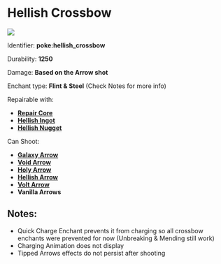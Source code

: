# Hellish Crossbow

![](https://github.com/ItsMePok/PFE/assets/136857747/a16795dd-6bb8-4658-a152-b746b4a484cf)

Identifier: **poke:hellish\_crossbow**

Durability: **1250**

Damage: **Based on the Arrow shot**

Enchant type: **Flint & Steel** (Check Notes for more info)

Repairable with:

* [**Repair Core**](https://pfewiki.gitbook.io/home/items/cores/repair-core)
* [**Hellish Ingot**](https://pfewiki.gitbook.io/home/items/ingots/hellish-ingot)
* [**Hellish Nugget**](https://github.com/ItsMePok/PFE/wiki/Hellish-Nugget)

Can Shoot:

* [**Galaxy Arrow**](https://pfewiki.gitbook.io/home/weapons/arrows/galaxy-arrow)
* [**Void Arrow**](https://pfewiki.gitbook.io/home/weapons/arrows/void-arrow)
* [**Holy Arrow**](https://pfewiki.gitbook.io/home/weapons/arrows/holy-arrow)
* [**Hellish Arrow**](https://pfewiki.gitbook.io/home/weapons/arrows/hellish-arrow)
* [**Volt Arrow**](https://pfewiki.gitbook.io/home/weapons/arrows/volt-arrow)
* **Vanilla Arrows**

## Notes:

* Quick Charge Enchant prevents it from charging so all crossbow enchants were prevented for now (Unbreaking & Mending still work)
* Charging Animation does not display
* Tipped Arrows effects do not persist after shooting
